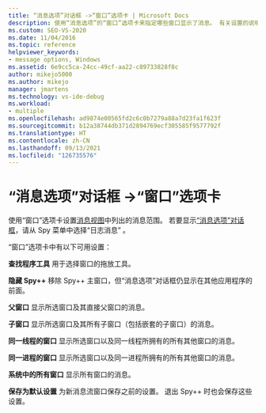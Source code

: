 ```yaml
---
title: “消息选项”对话框 ->“窗口”选项卡 | Microsoft Docs
description: 使用“消息选项”的“窗口”选项卡来指定哪些窗口显示了消息。 有关设置的说明，请参阅此文。
ms.custom: SEO-VS-2020
ms.date: 11/04/2016
ms.topic: reference
helpviewer_keywords:
- message options, Windows
ms.assetid: 6e9cc5ca-24cc-49cf-aa22-c89733828f8c
author: mikejo5000
ms.author: mikejo
manager: jmartens
ms.technology: vs-ide-debug
ms.workload:
- multiple
ms.openlocfilehash: ad9874e00565fd2c6c0b7279a88a7d23fa1f623f
ms.sourcegitcommit: b12a38744db371d2894769ecf305585f9577792f
ms.translationtype: HT
ms.contentlocale: zh-CN
ms.lasthandoff: 09/13/2021
ms.locfileid: "126735576"
---
```

# <a name="windows-tab-message-options-dialog-box"></a>“消息选项”对话框 ->“窗口”选项卡
使用“窗口”选项卡设置[消息视图](../debugger/messages-view.md)中列出的消息范围。 若要显示[“消息选项”对话框](../debugger/message-options-dialog-box.md)，请从 Spy 菜单中选择“日志消息” 。

 “窗口”选项卡中有以下可用设置：

 **查找程序工具** 用于选择窗口的拖放工具。

 **隐藏 Spy++** 移除 Spy++ 主窗口，但“消息选项”对话框仍显示在其他应用程序的前面。

 **父窗口** 显示所选窗口及其直接父窗口的消息。

 **子窗口** 显示所选窗口及其所有子窗口（包括嵌套的子窗口）的消息。

 **同一线程的窗口** 显示所选窗口以及同一线程所拥有的所有其他窗口的消息。

 **同一进程的窗口** 显示所选窗口以及同一进程所拥有的所有其他窗口的消息。

 **系统中的所有窗口** 显示所有窗口的消息。

 **保存为默认设置** 为新消息流窗口保存之前的设置。 退出 Spy++ 时也会保存这些设置。